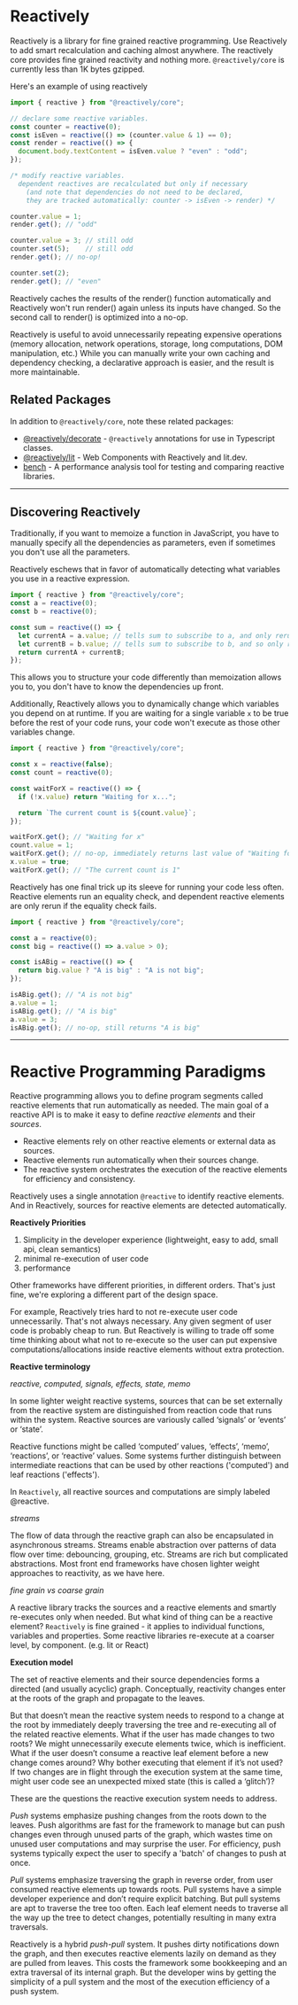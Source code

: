 # Reactively

Reactively is a library for fine grained reactive programming.
Use Reactively to add smart recalculation and caching almost anywhere.
The reactively core provides fine grained reactivity and nothing more.
`@reactively/core` is currently less than 1K bytes gzipped.

Here's an example of using reactively

```ts
import { reactive } from "@reactively/core";

// declare some reactive variables.
const counter = reactive(0);
const isEven = reactive(() => (counter.value & 1) == 0);
const render = reactive(() => {
  document.body.textContent = isEven.value ? "even" : "odd";
});

/* modify reactive variables.
  dependent reactives are recalculated but only if necessary
    (and note that dependencies do not need to be declared,
    they are tracked automatically: counter -> isEven -> render) */

counter.value = 1;
render.get(); // "odd"

counter.value = 3; // still odd
counter.set(5);    // still odd
render.get(); // no-op!

counter.set(2);
render.get(); // "even"
```

Reactively caches the results of the render() function automatically
and Reactively won't run render() again unless its inputs have changed.
So the second call to render() is optimized into a no-op.

Reactively is useful to avoid unnecessarily repeating expensive operations
(memory allocation, network operations, storage, long computations, DOM manipulation, etc.)
While you can manually write your own caching and dependency checking,
a declarative approach is easier, and the result is more maintainable.

## Related Packages

In addition to `@reactively/core`, note these related packages:

- [@reactively/decorate](https://github.com/modderme123/reactively/tree/main/packages/decorate) - `@reactively` annotations for use in Typescript classes.
- [@reactively/lit](https://github.com/modderme123/reactively/tree/main/packages/lit) - Web Components with Reactively and lit.dev.
- [bench](https://github.com/modderme123/reactively/tree/main/packages/bench) - A performance analysis tool for testing and comparing reactive libraries.

---

## Discovering Reactively

Traditionally, if you want to memoize a function in JavaScript, you have to manually specify all the dependencies as parameters, even if sometimes you don't use all the parameters.

Reactively eschews that in favor of automatically detecting what variables you use in a reactive expression.

```ts
import { reactive } from "@reactively/core";
const a = reactive(0);
const b = reactive(0);

const sum = reactive(() => {
  let currentA = a.value; // tells sum to subscribe to a, and only rerun once a has changed
  let currentB = b.value; // tells sum to subscribe to b, and so only rerun once a or b have changed
  return currentA + currentB;
});
```

This allows you to structure your code differently than memoization allows you to, you don't have to know the dependencies up front.

Additionally, Reactively allows you to dynamically change which variables you depend on at runtime. If you are waiting for a single variable `x` to be true before the rest of your code runs, your code won't execute as those other variables change.

```ts
import { reactive } from "@reactively/core";

const x = reactive(false);
const count = reactive(0);

const waitForX = reactive(() => {
  if (!x.value) return "Waiting for x...";

  return `The current count is ${count.value}`;
});

waitForX.get(); // "Waiting for x"
count.value = 1;
waitForX.get(); // no-op, immediately returns last value of "Waiting for x"
x.value = true;
waitForX.get(); // "The current count is 1"
```

Reactively has one final trick up its sleeve for running your code less often.
Reactive elements run an equality check, and dependent reactive elements are only rerun if the equality check fails.

```ts
import { reactive } from "@reactively/core";

const a = reactive(0);
const big = reactive(() => a.value > 0);

const isABig = reactive(() => {
  return big.value ? "A is big" : "A is not big";
});

isABig.get(); // "A is not big"
a.value = 1;
isABig.get(); // "A is big"
a.value = 3;
isABig.get(); // no-op, still returns "A is big"
```

---

# Reactive Programming Paradigms

Reactive programming allows you to define program segments called reactive elements that run automatically as needed. The main goal of a reactive API is to make it easy to define _reactive elements_ and their _sources_.

- Reactive elements rely on other reactive elements or external data as sources.
- Reactive elements run automatically when their sources change.
- The reactive system orchestrates the execution of the reactive elements for efficiency and consistency.

Reactively uses a single annotation `@reactive` to identify reactive elements.
And in Reactively, sources for reactive elements are detected automatically.

**Reactively Priorities**

1. Simplicity in the developer experience (lightweight, easy to add, small api, clean semantics)
2. minimal re-execution of user code
3. performance

Other frameworks have different priorities, in different orders.
That's just fine, we're exploring a different part of the design space.

For example, Reactively tries hard to not re-execute user code unnecessarily.
That's not always necessary. Any given segment of user code is probably cheap to run.
But Reactively is willing to trade off some time thinking about what not to re-execute
so the user can put expensive computations/allocations inside reactive elements
without extra protection.

**Reactive terminology**

_reactive, computed, signals, effects, state, memo_

In some lighter weight reactive systems,
sources that can be set externally from the reactive system
are distinguished from reaction code that runs within the system.
Reactive sources are variously called ‘signals’ or ‘events’ or ‘state’.

Reactive functions might be called
‘computed’ values, ‘effects’, ‘memo’, ‘reactions’, or ‘reactive’ values.
Some systems further distinguish between intermediate reactions that can be used by
other reactions ('computed') and leaf reactions ('effects').

In `Reactively`, all reactive sources and computations are simply labeled @reactive.

_streams_

The flow of data through the reactive graph can also be encapsulated in asynchronous streams.
Streams enable abstraction over patterns of data flow over time: debouncing, grouping, etc.
Streams are rich but complicated abstractions.
Most front end frameworks have chosen lighter weight approaches to reactivity, as we have here.

_fine grain vs coarse grain_

A reactive library tracks the sources and a reactive elements and smartly re-executes only when needed.
But what kind of thing can be a reactive element?
`Reactively` is fine grained - it applies to individual functions, variables and properties.
Some reactive libraries re-execute at a coarser level, by component. (e.g. lit or React)

**Execution model**

The set of reactive elements and their source dependencies forms a directed (and usually acyclic) graph. Conceptually, reactivity changes enter at the roots of the graph and propagate to the leaves.

But that doesn’t mean the reactive system needs to respond to a change at the root by immediately deeply traversing the tree and re-executing all of the related reactive elements. What if the user has made changes to two roots? We might unnecessarily execute elements twice, which is inefficient. What if the user doesn’t consume a reactive leaf element before a new change comes around? Why bother executing that element if it’s not used? If two changes are in flight through the execution system at the same time, might user code see an unexpected mixed state (this is called a ‘glitch’)?

These are the questions the reactive execution system needs to address.

_Push_ systems emphasize pushing changes from the roots down to the leaves.
Push algorithms are fast for the framework to manage
but can push changes even through unused parts of the graph,
which wastes time on unused user computations and may surprise the user.
For efficiency, push systems typically expect the user to specify a 'batch' of changes
to push at once.

_Pull_ systems emphasize traversing the graph in reverse order,
from user consumed reactive elements up towards roots.
Pull systems have a simple developer experience and don’t require explicit batching.
But pull systems are apt to traverse the tree too often. Each leaf element needs to traverse all the way up the tree to detect changes, potentially resulting in many extra traversals.

Reactively is a hybrid _push-pull_ system. It pushes dirty notifications down the graph, and then executes reactive elements lazily on demand as they are pulled from leaves. This costs the framework some bookkeeping and an extra traversal of its internal graph.
But the developer wins by getting the simplicity of a pull system
and the most of the execution efficiency of a push system.
